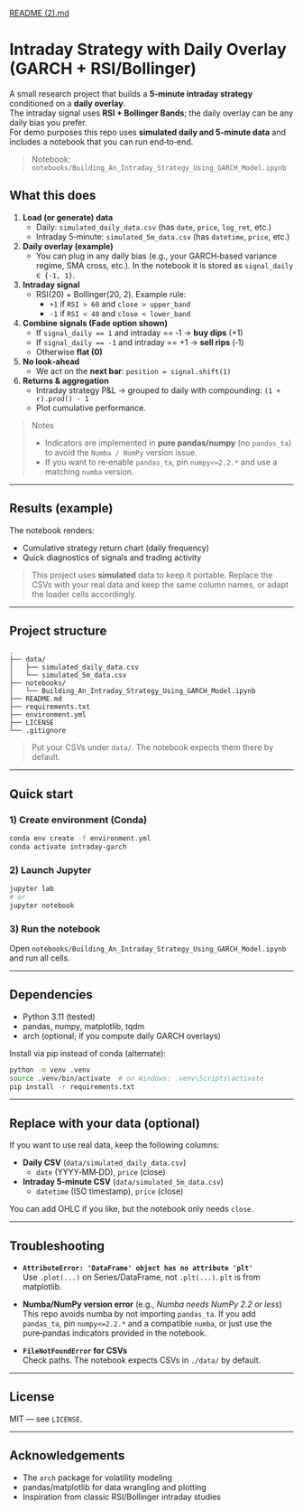 [README (2).md](https://github.com/user-attachments/files/22523616/README.2.md)
# Intraday Strategy with Daily Overlay (GARCH + RSI/Bollinger)

A small research project that builds a **5‑minute intraday strategy** conditioned on a **daily overlay**.  
The intraday signal uses **RSI + Bollinger Bands**; the daily overlay can be any daily bias you prefer.  
For demo purposes this repo uses **simulated daily and 5‑minute data** and includes a notebook that you can run end‑to‑end.

> Notebook: `notebooks/Building_An_Intraday_Strategy_Using_GARCH_Model.ipynb`

## What this does

1. **Load (or generate) data**
   - Daily: `simulated_daily_data.csv` (has `date`, `price`, `log_ret`, etc.)
   - Intraday 5‑minute: `simulated_5m_data.csv` (has `datetime`, `price`, etc.)
2. **Daily overlay (example)**
   - You can plug in any daily bias (e.g., your GARCH‑based variance regime, SMA cross, etc.). In the notebook it is stored as `signal_daily ∈ {‑1, 1}`.
3. **Intraday signal**
   - RSI(20) + Bollinger(20, 2). Example rule:
     - `+1` if `RSI > 60` and `close > upper_band`
     - `‑1` if `RSI < 40` and `close < lower_band`
4. **Combine signals (Fade option shown)**
   - If `signal_daily == 1` and intraday == ‑1 → **buy dips** (+1)
   - If `signal_daily == ‑1` and intraday == +1 → **sell rips** (‑1)
   - Otherwise **flat (0)**
5. **No look‑ahead**
   - We act on the **next bar**: `position = signal.shift(1)`
6. **Returns & aggregation**
   - Intraday strategy P&L → grouped to daily with compounding: `(1 + r).prod() - 1`
   - Plot cumulative performance.

> Notes
> - Indicators are implemented in **pure pandas/numpy** (no `pandas_ta`) to avoid the `Numba / NumPy` version issue.
> - If you want to re‑enable `pandas_ta`, pin `numpy<=2.2.*` and use a matching `numba` version.

---

## Results (example)
The notebook renders:
- Cumulative strategy return chart (daily frequency)
- Quick diagnostics of signals and trading activity

> This project uses **simulated** data to keep it portable. Replace the CSVs with your real data and keep the same column names, or adapt the loader cells accordingly.

---

## Project structure

```
.
├── data/
│   ├── simulated_daily_data.csv
│   └── simulated_5m_data.csv
├── notebooks/
│   └── Building_An_Intraday_Strategy_Using_GARCH_Model.ipynb
├── README.md
├── requirements.txt
├── environment.yml
├── LICENSE
└── .gitignore
```

> Put your CSVs under `data/`. The notebook expects them there by default.

---

## Quick start

### 1) Create environment (Conda)
```bash
conda env create -f environment.yml
conda activate intraday-garch
```

### 2) Launch Jupyter
```bash
jupyter lab
# or
jupyter notebook
```

### 3) Run the notebook
Open `notebooks/Building_An_Intraday_Strategy_Using_GARCH_Model.ipynb` and run all cells.

---

## Dependencies

- Python 3.11 (tested)
- pandas, numpy, matplotlib, tqdm
- arch (optional; if you compute daily GARCH overlays)

Install via pip instead of conda (alternate):

```bash
python -m venv .venv
source .venv/bin/activate  # on Windows: .venv\Scripts\activate
pip install -r requirements.txt
```

---

## Replace with your data (optional)

If you want to use real data, keep the following columns:

- **Daily CSV** (`data/simulated_daily_data.csv`)
  - `date` (YYYY‑MM‑DD), `price` (close)
- **Intraday 5‑minute CSV** (`data/simulated_5m_data.csv`)
  - `datetime` (ISO timestamp), `price` (close)

You can add OHLC if you like, but the notebook only needs `close`.

---

## Troubleshooting

- **`AttributeError: 'DataFrame' object has no attribute 'plt'`**  
  Use `.plot(...)` on Series/DataFrame, not `.plt(...)`. `plt` is from matplotlib.

- **Numba/NumPy version error** (e.g., *Numba needs NumPy 2.2 or less*)  
  This repo avoids numba by not importing `pandas_ta`. If you add `pandas_ta`, pin `numpy<=2.2.*` and a compatible `numba`, or just use the pure‑pandas indicators provided in the notebook.

- **`FileNotFoundError` for CSVs**  
  Check paths. The notebook expects CSVs in `./data/` by default.

---

## License

MIT — see `LICENSE`.

---

## Acknowledgements

- The `arch` package for volatility modeling
- pandas/matplotlib for data wrangling and plotting
- Inspiration from classic RSI/Bollinger intraday studies
